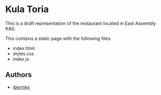 # Kula Toria

This is a draft representation of the restaurant located in East Assembly KAG.

This contains a static page with the following files:
- index.html
- styles.css
- index.js


## Authors

- [iberniex](https://github.com/iberniex)
<!-- add your username here -->
